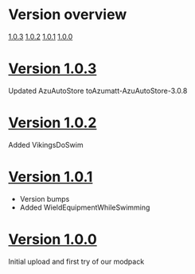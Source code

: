 # Version overview
[1.0.3](https://github.com/Tuumke/valheimmods/blob/main/CHANGELOG.md#1.0.3)
[1.0.2](https://github.com/Tuumke/valheimmods/blob/main/CHANGELOG.md#1.0.2)
[1.0.1](https://github.com/Tuumke/valheimmods/blob/main/CHANGELOG.md#1.0.1)
[1.0.0](https://github.com/Tuumke/valheimmods/blob/main/CHANGELOG.md#1.0.0)

# [Version 1.0.3](#1.0.3)
Updated AzuAutoStore toAzumatt-AzuAutoStore-3.0.8

# [Version 1.0.2](#1.0.2)
Added VikingsDoSwim


# [Version 1.0.1](#1.0.1)
- Version bumps
- Added WieldEquipmentWhileSwimming

# [Version 1.0.0](#1.0.0)
Initial upload and first try of our modpack
